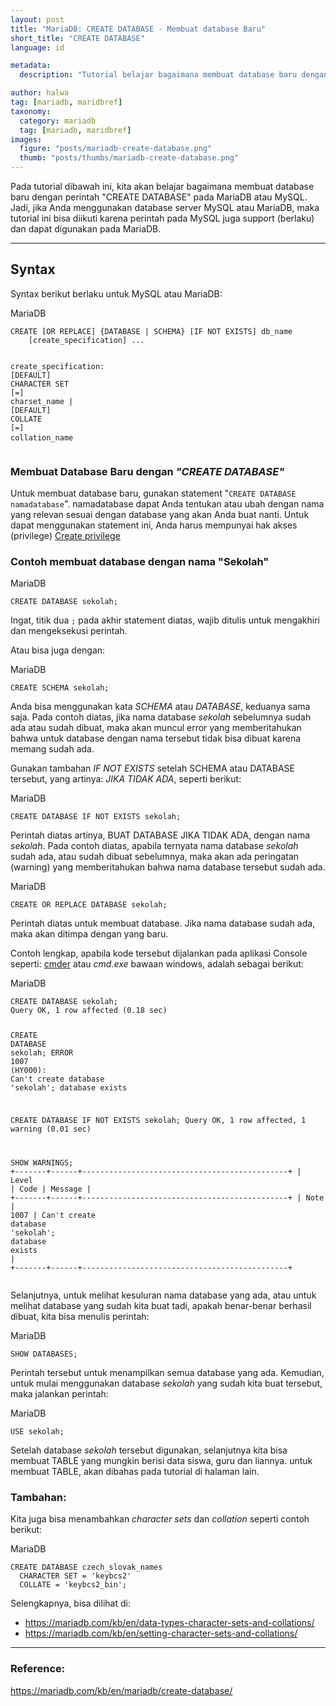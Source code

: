 ```yaml
---
layout: post
title: "MariaDB: CREATE DATABASE - Membuat database Baru"
short_title: "CREATE DATABASE"
language: id

metadata:
  description: "Tutorial belajar bagaimana membuat database baru dengan perintah &quot;CREATE DATABASE&quot; pada MariaDB atau MySQL"

author: halwa
tag: [mariadb, maridbref]
taxonomy:
  category: mariadb
  tag: [mariadb, maridbref]
images:
  figure: "posts/mariadb-create-database.png"
  thumb: "posts/thumbs/mariadb-create-database.png"
---
```

<p class="lead">
Pada tutorial dibawah ini, kita akan belajar bagaimana membuat database baru dengan perintah &quot;CREATE DATABASE&quot; pada MariaDB atau MySQL. Jadi, jika Anda menggunakan database server MySQL atau MariaDB, maka tutorial ini bisa diikuti karena perintah pada MySQL juga support (berlaku) dan dapat digunakan pada MariaDB.
</p>
<hr />
<h2>Syntax</h2>
<p>Syntax berikut berlaku untuk MySQL atau MariaDB:</p>
<div class="icard">
  <div class="icard-heading clearfix co-wh bg-in">
    <div class="icard-bar">
      <div class="icard-bar-left pull-left">
        <i class="fa fa-mariadb" aria-hidden="true"></i>
        <span>MariaDB</span>
      </div>
      <div class="icard-bar-right pull-right">
        <span></span>
      </div>
    </div>
  </div>
  <div class="icard-body icode itheme">
<pre class="prettyprint highlight language-sql"><code data-language="sql" class=" language-sql"><span class="token keyword">CREATE</span> <span class="token punctuation">[</span><span class="token operator">OR</span> REPLACE<span class="token punctuation">]</span> {<span class="token keyword">DATABASE</span> <span class="token operator">|</span> <span class="token keyword">SCHEMA</span>} <span class="token punctuation">[</span><span class="token keyword">IF</span> <span class="token operator">NOT</span> <span class="token keyword">EXISTS</span><span class="token punctuation">]</span> db_name
    <span class="token punctuation">[</span>create_specification<span class="token punctuation">]</span> <span class="token punctuation">.</span><span class="token punctuation">.</span><span class="token punctuation">.</span>

create_specification:
    <span class="token punctuation">[</span><span class="token keyword">DEFAULT</span><span class="token punctuation">]</span> <span class="token keyword">CHARACTER SET</span> <span class="token punctuation">[</span><span class="token operator">=</span><span class="token punctuation">]</span> charset_name
  <span class="token operator">|</span> <span class="token punctuation">[</span><span class="token keyword">DEFAULT</span><span class="token punctuation">]</span> <span class="token keyword">COLLATE</span> <span class="token punctuation">[</span><span class="token operator">=</span><span class="token punctuation">]</span> collation_name</code>
</pre>
  </div>
</div>
<h3>Membuat Database Baru dengan <var>"CREATE DATABASE"</var></h3>
<p>Untuk membuat database baru, gunakan statement "<code>CREATE DATABASE namadatabase</code>". <span class="text-error">namadatabase</span> dapat Anda tentukan atau ubah dengan nama yang relevan sesuai dengan database yang akan Anda buat nanti. Untuk dapat menggunakan statement ini, Anda harus mempunyai hak akses (privilege) <a href="https://mariadb.com/kb/en/grant/" target="_blank">Create privilege</a></p>
<h3>Contoh membuat database dengan nama "Sekolah"</h3>
<div class="icard">
  <div class="icard-heading clearfix co-wh bg-in">
    <div class="icard-bar">
      <div class="icard-bar-left pull-left">
        <i class="fa fa-mariadb" aria-hidden="true"></i>
        <span>MariaDB</span>
      </div>
      <div class="icard-bar-right pull-right">
        <span></span>
      </div>
    </div>
  </div>
  <div class="icard-body icode itheme">
<pre class="prettyprint highlight language-sql"><code data-language="sql" class=" language-sql"><span class="token keyword">CREATE</span> <span class="token keyword">DATABASE</span> sekolah<span class="token punctuation">;</span></code>
</pre>
  </div>
</div>

<p>Ingat, titik dua <code>;</code> pada akhir statement diatas, wajib ditulis untuk mengakhiri dan mengeksekusi perintah.</p>
<p>Atau bisa juga dengan:</p>
<div class="icard">
  <div class="icard-heading clearfix co-wh bg-in">
    <div class="icard-bar">
      <div class="icard-bar-left pull-left">
        <i class="fa fa-mariadb" aria-hidden="true"></i>
        <span>MariaDB</span>
      </div>
      <div class="icard-bar-right pull-right">
        <span></span>
      </div>
    </div>
  </div>
  <div class="icard-body icode itheme">
<pre class="prettyprint highlight language-sql"><code data-language="sql" class=" language-sql"><span class="token keyword">CREATE</span> <span class="token keyword">SCHEMA</span> sekolah<span class="token punctuation">;</span></code>
</pre>
  </div>
</div>

<p>Anda bisa menggunakan kata <var>SCHEMA</var> atau <var>DATABASE</var>, keduanya sama saja. Pada contoh diatas, jika nama database <i>sekolah</i> sebelumnya sudah ada atau sudah dibuat, maka akan muncul error yang memberitahukan bahwa untuk database dengan nama tersebut tidak bisa dibuat karena memang sudah ada.</p>
<p>Gunakan tambahan <var>IF NOT EXISTS</var> setelah SCHEMA atau DATABASE tersebut, yang artinya: <i>JIKA TIDAK ADA</i>, seperti berikut:</p>
<div class="icard">
  <div class="icard-heading clearfix co-wh bg-in">
    <div class="icard-bar">
      <div class="icard-bar-left pull-left">
        <i class="fa fa-mariadb" aria-hidden="true"></i>
        <span>MariaDB</span>
      </div>
      <div class="icard-bar-right pull-right">
        <span></span>
      </div>
    </div>
  </div>
  <div class="icard-body icode itheme">
<pre class="prettyprint highlight language-sql"><code data-language="sql" class=" language-sql"><span class="token keyword">CREATE</span> <span class="token keyword">DATABASE</span> <span class="token keyword">IF</span> <span class="token operator">NOT</span> <span class="token keyword">EXISTS</span> sekolah<span class="token punctuation">;</span></code>
</pre>
  </div>
</div>

<p>Perintah diatas artinya, BUAT DATABASE JIKA TIDAK ADA, dengan nama <i>sekolah</i>. Pada contoh diatas, apabila ternyata nama database <i>sekolah</i> sudah ada, atau sudah dibuat sebelumnya, maka akan ada peringatan (warning) yang memberitahukan bahwa nama database tersebut sudah ada.</p>
<div class="icard">
  <div class="icard-heading clearfix co-wh bg-in">
    <div class="icard-bar">
      <div class="icard-bar-left pull-left">
        <i class="fa fa-mariadb" aria-hidden="true"></i>
        <span>MariaDB</span>
      </div>
      <div class="icard-bar-right pull-right">
        <span></span>
      </div>
    </div>
  </div>
  <div class="icard-body icode itheme">
<pre class="prettyprint highlight language-sql"><code data-language="sql" class=" language-sql"><span class="token keyword">CREATE</span> <span class="token operator">OR</span> REPLACE <span class="token keyword">DATABASE</span> sekolah<span class="token punctuation">;</span></code>
</pre>
  </div>
</div>

<p>Perintah diatas untuk membuat database. Jika nama database sudah ada, maka akan ditimpa dengan yang baru.</p>
<p>Contoh lengkap, apabila kode tersebut dijalankan pada aplikasi Console seperti: <a href="http://cmder.net/" target="_blank">cmder</a> atau <i>cmd.exe</i> bawaan windows, adalah sebagai berikut:</p>
<div class="icard">
  <div class="icard-heading clearfix co-wh bg-in">
    <div class="icard-bar">
      <div class="icard-bar-left pull-left">
        <i class="fa fa-mariadb" aria-hidden="true"></i>
        <span>MariaDB</span>
      </div>
      <div class="icard-bar-right pull-right">
        <span></span>
      </div>
    </div>
  </div>
  <div class="icard-body icode itheme">
<pre class="prettyprint highlight language-sql"><code data-language="sql" class=" language-sql"><span class="token keyword">CREATE</span> <span class="token keyword">DATABASE</span> sekolah<span class="token punctuation">;</span>
Query OK<span class="token punctuation">,</span> <span class="token number">1</span> <span class="token keyword">row</span> affected <span class="token punctuation">(</span><span class="token number">0.18</span> sec<span class="token punctuation">)</span>

<span class="token keyword">CREATE</span> <span class="token keyword">DATABASE</span> sekolah<span class="token punctuation">;</span>
ERROR <span class="token number">1007</span> <span class="token punctuation">(</span>HY000<span class="token punctuation">)</span>: Can<span class="token string">'t create database '</span>sekolah<span class="token string">'; database exists

CREATE DATABASE IF NOT EXISTS sekolah;
Query OK, 1 row affected, 1 warning (0.01 sec)

SHOW WARNINGS;
+-------+------+----------------------------------------------+
| Level | Code | Message                                      |
+-------+------+----------------------------------------------+
| Note  | 1007 | Can'</span>t <span class="token keyword">create</span> <span class="token keyword">database</span> <span class="token string">'sekolah'</span><span class="token punctuation">;</span> <span class="token keyword">database</span> <span class="token keyword">exists</span> <span class="token operator">|</span>
<span class="token operator">+</span><span class="token comment">-------+------+----------------------------------------------+</span></code>
</pre>
  </div>
</div>

<p>Selanjutnya, untuk melihat kesuluran nama database yang ada, atau untuk melihat database yang sudah kita buat tadi, apakah benar-benar berhasil dibuat, kita bisa menulis perintah:</p>
<div class="icard">
  <div class="icard-heading clearfix co-wh bg-in">
    <div class="icard-bar">
      <div class="icard-bar-left pull-left">
        <i class="fa fa-mariadb" aria-hidden="true"></i>
        <span>MariaDB</span>
      </div>
      <div class="icard-bar-right pull-right">
        <span></span>
      </div>
    </div>
  </div>
  <div class="icard-body icode itheme">
<pre class="prettyprint highlight language-sql"><code data-language="sql" class=" language-sql"><span class="token keyword">SHOW</span> <span class="token keyword">DATABASES</span><span class="token punctuation">;</span></code>
</pre>
  </div>
</div>

<p>Perintah tersebut untuk menampilkan semua database yang ada. Kemudian, untuk mulai menggunakan database <i>sekolah</i> yang sudah kita buat tersebut, maka jalankan perintah:</p>
<div class="icard">
  <div class="icard-heading clearfix co-wh bg-in">
    <div class="icard-bar">
      <div class="icard-bar-left pull-left">
        <i class="fa fa-mariadb" aria-hidden="true"></i>
        <span>MariaDB</span>
      </div>
      <div class="icard-bar-right pull-right">
        <span></span>
      </div>
    </div>
  </div>
  <div class="icard-body icode itheme">
<pre class="prettyprint highlight language-sql"><code data-language="sql" class=" language-sql"><span class="token keyword">USE</span> sekolah<span class="token punctuation">;</span></code>
</pre>
  </div>
</div>

<p>Setelah database <i>sekolah</i> tersebut digunakan, selanjutnya kita bisa membuat TABLE yang mungkin berisi data siswa, guru dan liannya. untuk membuat TABLE, akan dibahas pada tutorial di halaman lain.</p>
<h3>Tambahan:</h3>
<p>Kita juga bisa menambahkan <i>character sets</i> dan <i>collation</i> seperti contoh berikut:</p>
<div class="icard">
  <div class="icard-heading clearfix co-wh bg-in">
    <div class="icard-bar">
      <div class="icard-bar-left pull-left">
        <i class="fa fa-mariadb" aria-hidden="true"></i>
        <span>MariaDB</span>
      </div>
      <div class="icard-bar-right pull-right">
        <span></span>
      </div>
    </div>
  </div>
  <div class="icard-body icode itheme">
<pre class="prettyprint highlight language-sql"><code data-language="sql" class=" language-sql"><span class="token keyword">CREATE</span> <span class="token keyword">DATABASE</span> czech_slovak_names
  <span class="token keyword">CHARACTER SET</span> <span class="token operator">=</span> <span class="token string">'keybcs2'</span>
  <span class="token keyword">COLLATE</span> <span class="token operator">=</span> <span class="token string">'keybcs2_bin'</span><span class="token punctuation">;</span></code>
</pre>
  </div>
</div>

<p>Selengkapnya, bisa dilihat di: </p>
<ul>
  <li><a class="text-muted" rel="nofollow" href="https://mariadb.com/kb/en/data-types-character-sets-and-collations/" target="_blank">https://mariadb.com/kb/en/data-types-character-sets-and-collations/</a></li>
  <li><a class="text-muted" rel="nofollow" href="https://mariadb.com/kb/en/setting-character-sets-and-collations/" target="_blank">https://mariadb.com/kb/en/setting-character-sets-and-collations/</a></li>
</ul>
<hr>

<h3>Reference:</h3>
<div class="sources bg-gr3 bordered p-space">
  <a rel="nofollow" href="https://mariadb.com/kb/en/mariadb/create-database/" target="_blank" class="text-muted">https://mariadb.com/kb/en/mariadb/create-database/</a>

</div>